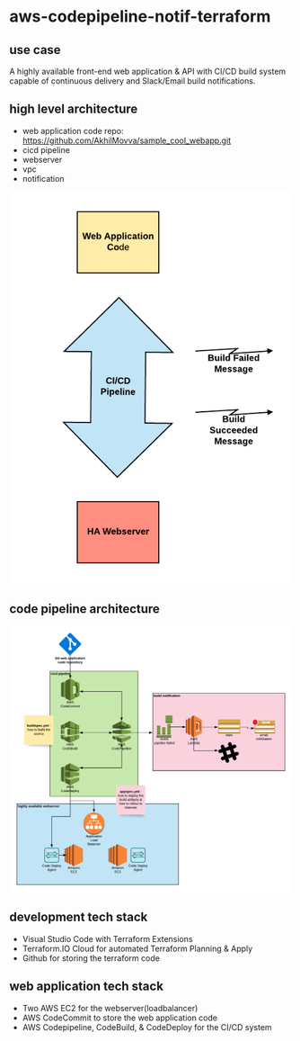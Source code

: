 # aws-codepipeline-notif-terraform

## use case

A highly available front-end web application & API with CI/CD build system capable of continuous delivery and Slack/Email build notifications. 

## high level architecture

* web application code repo: https://github.com/AkhilMovva/sample_cool_webapp.git
* cicd pipeline
* webserver
* vpc
* notification

![logo](docs/cicd-architecture.png)


## code pipeline architecture

![logo](docs/cicd-pipeline-architecture.png)

## development tech stack

* Visual Studio Code with Terraform Extensions
* Terraform.IO Cloud for automated Terraform Planning & Apply
* Github for storing the terraform code

## web application tech stack
* Two AWS EC2 for the webserver(loadbalancer)
* AWS CodeCommit to store the web application code
* AWS Codepipeline, CodeBuild, & CodeDeploy for the CI/CD system

